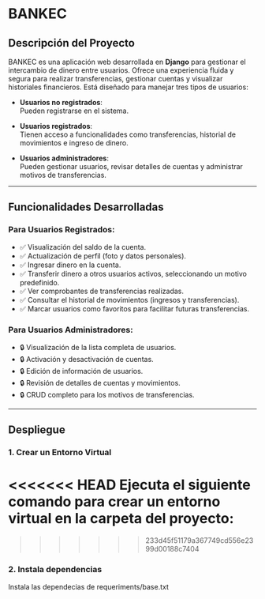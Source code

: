 # **BANKEC**

## **Descripción del Proyecto**
BANKEC es una aplicación web desarrollada en **Django** para gestionar el intercambio de dinero entre usuarios. Ofrece una experiencia fluida y segura para realizar transferencias, gestionar cuentas y visualizar historiales financieros. Está diseñado para manejar tres tipos de usuarios:

- **Usuarios no registrados**:  
  Pueden registrarse en el sistema.
  
- **Usuarios registrados**:  
  Tienen acceso a funcionalidades como transferencias, historial de movimientos e ingreso de dinero.
  
- **Usuarios administradores**:  
  Pueden gestionar usuarios, revisar detalles de cuentas y administrar motivos de transferencias.

---

## **Funcionalidades Desarrolladas**

### **Para Usuarios Registrados:**
- ✅ Visualización del saldo de la cuenta.  
- ✅ Actualización de perfil (foto y datos personales).  
- ✅ Ingresar dinero en la cuenta.  
- ✅ Transferir dinero a otros usuarios activos, seleccionando un motivo predefinido.  
- ✅ Ver comprobantes de transferencias realizadas.  
- ✅ Consultar el historial de movimientos (ingresos y transferencias).  
- ✅ Marcar usuarios como favoritos para facilitar futuras transferencias.  

### **Para Usuarios Administradores:**
- 🔒 Visualización de la lista completa de usuarios.  
- 🔒 Activación y desactivación de cuentas.  
- 🔒 Edición de información de usuarios.  
- 🔒 Revisión de detalles de cuentas y movimientos.  
- 🔒 CRUD completo para los motivos de transferencias.  

---

## **Despliegue**

### 1. **Crear un Entorno Virtual**
<<<<<<< HEAD
Ejecuta el siguiente comando para crear un entorno virtual en la carpeta del proyecto:
=======
>>>>>>> 233d45f51179a367749cd556e2399d00188c7404


### 2. **Instala dependencias**
Instala las dependecias de requeriments/base.txt
